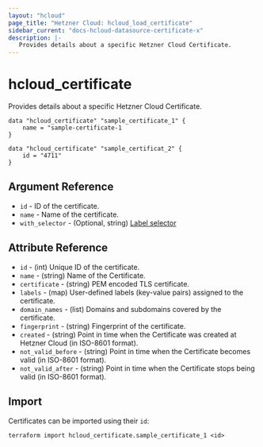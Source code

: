 ```yaml
---
layout: "hcloud"
page_title: "Hetzner Cloud: hcloud_load_certificate"
sidebar_current: "docs-hcloud-datasource-certificate-x"
description: |-
   Provides details about a specific Hetzner Cloud Certificate.
---
```


# hcloud_certificate

Provides details about a specific Hetzner Cloud Certificate.

```hcl
data "hcloud_certificate" "sample_certificate_1" {
    name = "sample-certificate-1
}

data "hcloud_certificate" "sample_certificat_2" {
    id = "4711"
}
```

## Argument Reference

- `id` - ID of the certificate.
- `name` - Name of the certificate.
- `with_selector` - (Optional, string) [Label selector](https://docs.hetzner.cloud/#overview-label-selector)

## Attribute Reference

- `id` - (int) Unique ID of the certificate.
- `name` - (string) Name of the Certificate.
- `certificate` - (string) PEM encoded TLS certificate.
- `labels` - (map) User-defined labels (key-value pairs) assigned to the certificate.
- `domain_names` - (list) Domains and subdomains covered by the certificate.
- `fingerprint` - (string) Fingerprint of the certificate.
- `created` - (string) Point in time when the Certificate was created at Hetzner Cloud (in ISO-8601 format).
- `not_valid_before` - (string) Point in time when the Certificate becomes valid (in ISO-8601 format).
- `not_valid_after` - (string) Point in time when the Certificate stops being valid (in ISO-8601 format).

## Import

Certificates can be imported using their `id`:

```hcl
terraform import hcloud_certificate.sample_certificate_1 <id>
```
